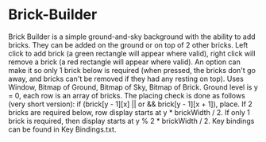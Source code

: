 # Brick-Builder
Brick Builder is a simple ground-and-sky background with the ability to add bricks. They can be added on the ground or on top of 2 other bricks. Left click to add brick (a green rectangle will appear where valid), right click will remove a brick (a red rectangle will appear where valid). An option can make it so only 1 brick below is required (when pressed, the bricks don't go away, and bricks can't be removed if they had any resting on top). Uses Window, Bitmap of Ground, Bitmap of Sky, Bitmap of Brick. Ground level is y = 0, each row is an array of bricks. The placing check is done as follows (very short version): if (brick[y - 1][x] || or && brick[y - 1][x + 1]), place. If 2 bricks are required below, row display starts at y * brickWidth / 2. If only 1 brick is required, then display starts at y % 2 * brickWidth / 2. Key bindings can be found in Key Bindings.txt.